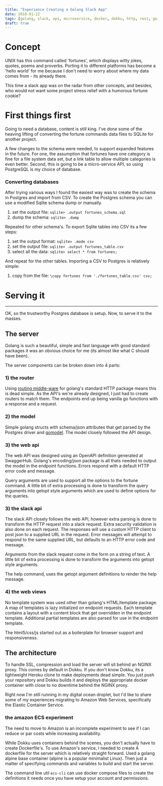 ```yaml
---
title: "Experience Creating a Golang Slack App"
date: 2018-01-22
tags: [golang, slack, api, microservice, docker, dokku, http, rest, go, fortunes, micrantha, ryan jennings, amazon, aws, ecs, postgres, git, css]
draft: true
---
```



# Concept

UNIX has this command called 'fortunes', which displays witty jokes, quotes, poems and proverbs.  Porting it to different platforms has become a 'hello world' for me because I don't need to worry about where my data comes from - its already there.

This time a slack app was on the radar from other concepts, and besides, who would not want some project stress relief with a humorous fortune cookie?

# First things first

Going to need a database, content is still king.  I've done some of the heaving lifting of converting the fortune commands data files to SQLite for another project.

A few changes to the schema were needed, to support expanded features in the future.  For one, the assumption that fortunes have one category is fine for a file system data set, but a link table to allow multiple categories is even better.  Second, this is going to be a micro-service API, so using PostgreSQL is my choice of database.  


### Converting databases

After trying various ways I found the easiest way was to create the schema in Postgres and import from CSV.  To create the Postgres schema you can use a modified Sqlite schema dump or manually.

1. set the output file: `sqlite> .output fortunes_schema.sql`
2. dump the schema: `sqlite> .dump`

Repeated for other schema's.  To export Sqlite tables into CSV its a few steps:

1. set the output format: `sqlite> .mode csv`
2. set the output file: `sqlite> .output fortunes_table.csv`
3. select all the data: `sqlite> select * from fortunes;`

And repeat for the other tables.  Importing a CSV to Postgres is relatively simple:

1. copy from the file: `\copy fortunes from './fortunes_table.csv' csv;`


# Serving it

---

OK, so the trustworthy Postgres database is setup.   Now, to serve it to the masses.

## The server 

Golang is such a beautiful, simple and fast language with good standard packages it was an obvious choice for me (its almost like what C should have been).

The server components can be broken down into 4 parts:

### 1) the router 
	
Using [routing middle-ware](https://github.com/gorilla/mux) for golang's standard HTTP package means this is dead simple.  As the API's we're already designed, I just had to create routers to match them.  The endpoints end up being vanilla go functions with a response and a request.

### 2) the model

Simple golang structs with schema/json attributes that get parsed by the Postgres driver and [gomodel](https://github.com/clarkf/gomodel).  The model closely followed the API design.

### 3) the web api

The web API was designed using an OpenAPI definition generated at SwaggerHub. Golang's encoding/json package is all thats needed to output the model in the endpoint functions. Errors respond with a default HTTP error code and message.

Query arguments are used to support all the options to the fortune command.  A little bit of extra processing is done to transform the query arguments into getopt style arguments which are used to define options for the queries.

### 3) the slack api

The slack API closely follows the web API, however extra parsing is done to transform the HTTP request into a slack request.  Extra security validation is also done on each request.  The responses will use a custom HTTP client to post json to a supplied URL in the request.   Error messages will attempt to respond to the same supplied URL, but defaults to an HTTP error code and message.

Arguments from the slack request come in the form on a string of text.  A little bit of extra processing is done to transform the arguments into getopt style arguments.

The help command, uses the getopt argument definitions to render the help message.

### 4) the web views

No template system was used other than golang's HTML/template package.   A map of templates is lazy initialized on endpoint requests.  Each template contains a layout with a content block that get overridden in the endpoint template.   Additional partial templates are also parsed for use in the endpoint template.

The html5/css/js started out as a boilerplate for browser support and responsiveness.

## The architecture

To handle SSL, compression and load the server will sit behind an NGINX proxy.  This comes by default in Dokku.  If you don't know Dokku, its a lightweight Heroku clone to make deployments dead simple.  You just push your repository and Dokku builds it and deploys the appropriate docker container with close to no downtime behind the NGINX proxy.

Right now I'm still running in my digital ocean droplet, but I'd like to share some of my experiences migrating to Amazon Web Services, specifically the Elastic Container Service.


### the amazon ECS experiment

The need to move to Amazon is an incomplete experiment to see if I can reduce or par costs while increasing availability.

While Dokku uses containers behind the scenes, you don't actually have to create Dockerfile's.  To use Amazon's service, I needed to create A dockerfile for the server which is relatively straight forward.  Used a golang alpine base container (alpine is a popular minimalist Linux). Then just a matter of specifying commands and variables to build and start the server.

The command line util `ecs-cli` can use docker compose files to create the definitions it needs once you have setup your account and permissions.